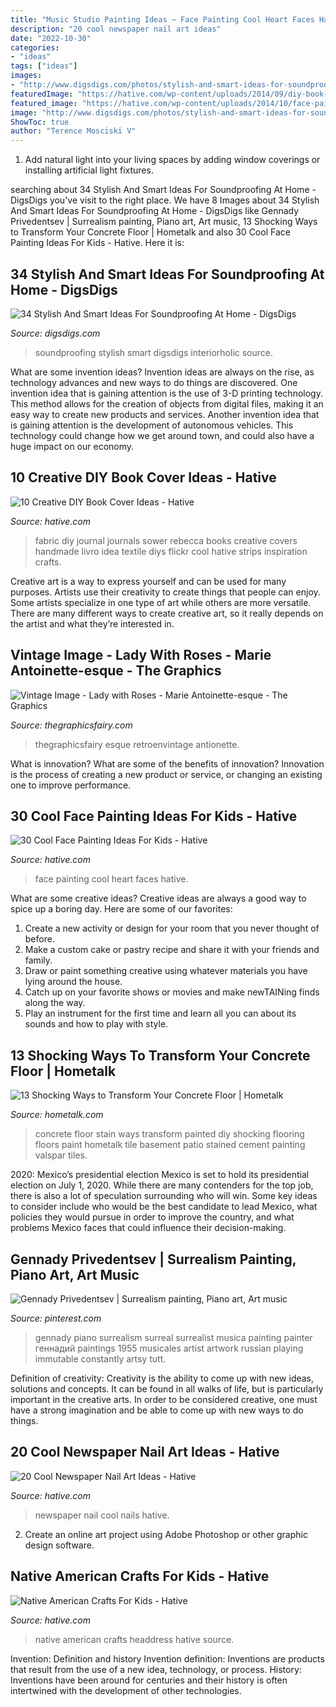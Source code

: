 ```yaml
---
title: "Music Studio Painting Ideas ~ Face Painting Cool Heart Faces Hative"
description: "20 cool newspaper nail art ideas"
date: "2022-10-30"
categories:
- "ideas"
tags: ["ideas"]
images:
- "http://www.digsdigs.com/photos/stylish-and-smart-ideas-for-soundproofing-at-home-23.jpg"
featuredImage: "https://hative.com/wp-content/uploads/2014/09/diy-book-cover-ideas/9-fabric-cover-idea.jpg"
featured_image: "https://hative.com/wp-content/uploads/2014/10/face-painting-ideas-for-kids/13-red-heart-face-painting.jpg"
image: "http://www.digsdigs.com/photos/stylish-and-smart-ideas-for-soundproofing-at-home-23.jpg"
ShowToc: true
author: "Terence Mosciski V"
---
```



1. Add natural light into your living spaces by adding window coverings or installing artificial light fixtures.

	

		
searching about 34 Stylish And Smart Ideas For Soundproofing At Home - DigsDigs you've visit to the right place. We have 8 Images about 34 Stylish And Smart Ideas For Soundproofing At Home - DigsDigs like Gennady Privedentsev | Surrealism painting, Piano art, Art music, 13 Shocking Ways to Transform Your Concrete Floor | Hometalk and also 30 Cool Face Painting Ideas For Kids - Hative. Here it is:
		
    
## 34 Stylish And Smart Ideas For Soundproofing At Home - DigsDigs

<img loading=lazy src="http://www.digsdigs.com/photos/stylish-and-smart-ideas-for-soundproofing-at-home-23.jpg" onerror="this.onerror=null;this.src='https://tse4.mm.bing.net/th?id=OIP.ozGJAEphw5Z6GcpdI3El5QAAAA&amp;pid=15.1';" alt="34 Stylish And Smart Ideas For Soundproofing At Home - DigsDigs">

_Source: digsdigs.com_

>soundproofing stylish smart digsdigs interiorholic source. 

	

What are some invention ideas?
Invention ideas are always on the rise, as technology advances and new ways to do things are discovered. One invention idea that is gaining attention is the use of 3-D printing technology. This method allows for the creation of objects from digital files, making it an easy way to create new products and services. Another invention idea that is gaining attention is the development of autonomous vehicles. This technology could change how we get around town, and could also have a huge impact on our economy.

    
## 10 Creative DIY Book Cover Ideas - Hative

<img loading=lazy src="https://hative.com/wp-content/uploads/2014/09/diy-book-cover-ideas/9-fabric-cover-idea.jpg" onerror="this.onerror=null;this.src='https://tse4.mm.bing.net/th?id=OIP.1-2KxgCFvQz54Rzd8kNfPAHaJ7&amp;pid=15.1';" alt="10 Creative DIY Book Cover Ideas - Hative">

_Source: hative.com_

>fabric diy journal journals sower rebecca books creative covers handmade livro idea textile diys flickr cool hative strips inspiration crafts. 

	

Creative art is a way to express yourself and can be used for many purposes. Artists use their creativity to create things that people can enjoy. Some artists specialize in one type of art while others are more versatile. There are many different ways to create creative art, so it really depends on the artist and what they’re interested in.

    
## Vintage Image - Lady With Roses - Marie Antoinette-esque - The Graphics

<img loading=lazy src="https://thegraphicsfairy.com/wp-content/uploads/2013/01/RoseLadyVintageGraphicsFairy.jpg" onerror="this.onerror=null;this.src='https://tse3.mm.bing.net/th?id=OIP.fdrczArmoGWVvx7dEW5lIQHaLn&amp;pid=15.1';" alt="Vintage Image - Lady with Roses - Marie Antoinette-esque - The Graphics">

_Source: thegraphicsfairy.com_

>thegraphicsfairy esque retroenvintage antionette. 

	

What is innovation? What are some of the benefits of innovation?
Innovation is the process of creating a new product or service, or changing an existing one to improve performance.

    
## 30 Cool Face Painting Ideas For Kids - Hative

<img loading=lazy src="https://hative.com/wp-content/uploads/2014/10/face-painting-ideas-for-kids/13-red-heart-face-painting.jpg" onerror="this.onerror=null;this.src='https://tse1.mm.bing.net/th?id=OIP.L9JcEK3YlK84zdmvxuPxEQHaLH&amp;pid=15.1';" alt="30 Cool Face Painting Ideas For Kids - Hative">

_Source: hative.com_

>face painting cool heart faces hative. 

	

What are some creative ideas?
Creative ideas are always a good way to spice up a boring day. Here are some of our favorites: 
1. Create a new activity or design for your room that you never thought of before. 
2. Make a custom cake or pastry recipe and share it with your friends and family. 
3. Draw or paint something creative using whatever materials you have lying around the house. 
4. Catch up on your favorite shows or movies and make newTAINing finds along the way. 
5. Play an instrument for the first time and learn all you can about its sounds and how to play with style.

    
## 13 Shocking Ways To Transform Your Concrete Floor | Hometalk

<img loading=lazy src="https://cdn-fastly.hometalk.com/media/2017/01/09/3672577/s-13-shocking-ways-to-transform-your-concrete-floor-concrete-masonry-flooring.jpg?size=1600x1000&amp;nocrop=1" onerror="this.onerror=null;this.src='https://tse3.mm.bing.net/th?id=OIP.3vTfMzfQyVxPf4Mgga3fvwDSEo&amp;pid=15.1';" alt="13 Shocking Ways to Transform Your Concrete Floor | Hometalk">

_Source: hometalk.com_

>concrete floor stain ways transform painted diy shocking flooring floors paint hometalk tile basement patio stained cement painting valspar tiles. 

	

2020: Mexico’s presidential election
Mexico is set to hold its presidential election on July 1, 2020. While there are many contenders for the top job, there is also a lot of speculation surrounding who will win. Some key ideas to consider include who would be the best candidate to lead Mexico, what policies they would pursue in order to improve the country, and what problems Mexico faces that could influence their decision-making.

    
## Gennady Privedentsev | Surrealism Painting, Piano Art, Art Music

<img loading=lazy src="https://i.pinimg.com/736x/9e/c1/3b/9ec13b4946c3ddcb67f02e73184b92eb--surrealism-painting-art-music.jpg" onerror="this.onerror=null;this.src='https://tse1.mm.bing.net/th?id=OIP.YDu35s2rm5Tb3pWQ11uLXQDAEs&amp;pid=15.1';" alt="Gennady Privedentsev | Surrealism painting, Piano art, Art music">

_Source: pinterest.com_

>gennady piano surrealism surreal surrealist musica painting painter геннадий paintings 1955 musicales artist artwork russian playing immutable constantly artsy tutt. 

	

Definition of creativity:
Creativity is the ability to come up with new ideas, solutions and concepts. It can be found in all walks of life, but is particularly important in the creative arts. In order to be considered creative, one must have a strong imagination and be able to come up with new ways to do things.

    
## 20 Cool Newspaper Nail Art Ideas - Hative

<img loading=lazy src="https://hative.com/wp-content/uploads/2014/10/newspaper-nail-art-ideas/17-newspaper-nails.jpg" onerror="this.onerror=null;this.src='https://tse3.mm.bing.net/th?id=OIP.dGnGiYYUYRqqV_9VL2YSxAHaHa&amp;pid=15.1';" alt="20 Cool Newspaper Nail Art Ideas - Hative">

_Source: hative.com_

>newspaper nail cool nails hative. 

	

2. Create an online art project using Adobe Photoshop or other graphic design software.

    
## Native American Crafts For Kids - Hative

<img loading=lazy src="https://hative.com/wp-content/uploads/2014/12/native-american-crafts/9-native-american-crafts.jpg" onerror="this.onerror=null;this.src='https://tse3.mm.bing.net/th?id=OIP._sbKmXj8O8ZTdfKLYGNIuQHaKO&amp;pid=15.1';" alt="Native American Crafts For Kids - Hative">

_Source: hative.com_

>native american crafts headdress hative source. 

	

Invention: Definition and history
Invention definition: Inventions are products that result from the use of a new idea, technology, or process. History: Inventions have been around for centuries and their history is often intertwined with the development of other technologies.

